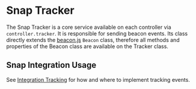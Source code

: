 # Snap Tracker

The Snap Tracker is a core service available on each controller via `controller.tracker`. It is responsible for sending beacon events. Its class directly extends the [beacon.js](https://github.com/searchspring/beacon.js) `Beacon` class, therefore all methods and properties of the Beacon class are available on the Tracker class.


## Snap Integration Usage
See [Integration Tracking](https://github.com/searchspring/snap/tree/main/docs/SNAP_TRACKING.md) for how and where to implement tracking events.


<!-- TODO: Include when beacon.js is public -->
<!-- ## `events` methods -->
<!-- See [beacon.js Tracking Events](https://github.com/searchspring/beacon.js) for a list of available events. -->

